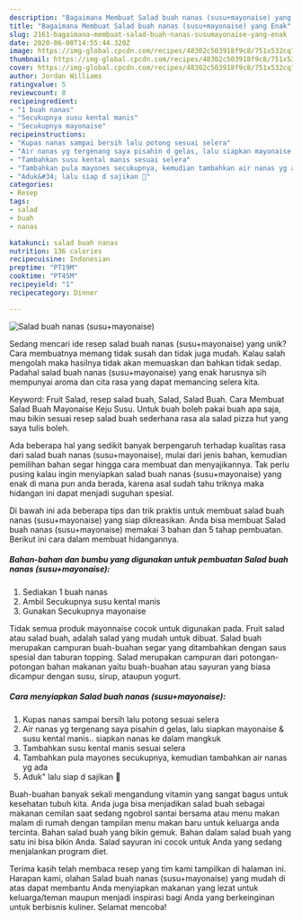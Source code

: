 ```yaml
---
description: "Bagaimana Membuat Salad buah nanas (susu+mayonaise) yang Enak"
title: "Bagaimana Membuat Salad buah nanas (susu+mayonaise) yang Enak"
slug: 2161-bagaimana-membuat-salad-buah-nanas-susumayonaise-yang-enak
date: 2020-06-08T14:55:44.320Z
image: https://img-global.cpcdn.com/recipes/48302c503918f9c8/751x532cq70/salad-buah-nanas-susumayonaise-foto-resep-utama.jpg
thumbnail: https://img-global.cpcdn.com/recipes/48302c503918f9c8/751x532cq70/salad-buah-nanas-susumayonaise-foto-resep-utama.jpg
cover: https://img-global.cpcdn.com/recipes/48302c503918f9c8/751x532cq70/salad-buah-nanas-susumayonaise-foto-resep-utama.jpg
author: Jordan Williams
ratingvalue: 5
reviewcount: 8
recipeingredient:
- "1 buah nanas"
- "Secukupnya susu kental manis"
- "Secukupnya mayonaise"
recipeinstructions:
- "Kupas nanas sampai bersih lalu potong sesuai selera"
- "Air nanas yg tergenang saya pisahin d gelas, lalu siapkan mayonaise &amp; susu kental manis.. siapkan nanas ke dalam mangkuk"
- "Tambahkan susu kental manis sesuai selera"
- "Tambahkan pula mayones secukupnya, kemudian tambahkan air nanas yg ada"
- "Aduk&#34; lalu siap d sajikan 🤗"
categories:
- Resep
tags:
- salad
- buah
- nanas

katakunci: salad buah nanas 
nutrition: 136 calories
recipecuisine: Indonesian
preptime: "PT19M"
cooktime: "PT45M"
recipeyield: "1"
recipecategory: Dinner

---
```



![Salad buah nanas (susu+mayonaise)](https://img-global.cpcdn.com/recipes/48302c503918f9c8/751x532cq70/salad-buah-nanas-susumayonaise-foto-resep-utama.jpg)

Sedang mencari ide resep salad buah nanas (susu+mayonaise) yang unik? Cara membuatnya memang tidak susah dan tidak juga mudah. Kalau salah mengolah maka hasilnya tidak akan memuaskan dan bahkan tidak sedap. Padahal salad buah nanas (susu+mayonaise) yang enak harusnya sih mempunyai aroma dan cita rasa yang dapat memancing selera kita.

Keyword: Fruit Salad, resep salad buah, Salad, Salad Buah. Cara Membuat Salad Buah Mayonaise Keju Susu. Untuk buah boleh pakai buah apa saja, mau bikin sesuai resep salad buah sederhana rasa ala salad pizza hut yang saya tulis boleh.

Ada beberapa hal yang sedikit banyak berpengaruh terhadap kualitas rasa dari salad buah nanas (susu+mayonaise), mulai dari jenis bahan, kemudian pemilihan bahan segar hingga cara membuat dan menyajikannya. Tak perlu pusing kalau ingin menyiapkan salad buah nanas (susu+mayonaise) yang enak di mana pun anda berada, karena asal sudah tahu triknya maka hidangan ini dapat menjadi suguhan spesial.


Di bawah ini ada beberapa tips dan trik praktis untuk membuat salad buah nanas (susu+mayonaise) yang siap dikreasikan. Anda bisa membuat Salad buah nanas (susu+mayonaise) memakai 3 bahan dan 5 tahap pembuatan. Berikut ini cara dalam membuat hidangannya.

<!--inarticleads1-->

##### Bahan-bahan dan bumbu yang digunakan untuk pembuatan Salad buah nanas (susu+mayonaise):

1. Sediakan 1 buah nanas
1. Ambil Secukupnya susu kental manis
1. Gunakan Secukupnya mayonaise


Tidak semua produk mayonnaise cocok untuk digunakan pada. Fruit salad atau salad buah, adalah salad yang mudah untuk dibuat. Salad buah merupakan campuran buah-buahan segar yang ditambahkan dengan saus spesial dan taburan topping. Salad merupakan campuran dari potongan-potongan bahan makanan yaitu buah-buahan atau sayuran yang biasa dicampur dengan susu, sirup, ataupun yogurt. 

<!--inarticleads2-->

##### Cara menyiapkan Salad buah nanas (susu+mayonaise):

1. Kupas nanas sampai bersih lalu potong sesuai selera
1. Air nanas yg tergenang saya pisahin d gelas, lalu siapkan mayonaise &amp; susu kental manis.. siapkan nanas ke dalam mangkuk
1. Tambahkan susu kental manis sesuai selera
1. Tambahkan pula mayones secukupnya, kemudian tambahkan air nanas yg ada
1. Aduk&#34; lalu siap d sajikan 🤗


Buah-buahan banyak sekali mengandung vitamin yang sangat bagus untuk kesehatan tubuh kita. Anda juga bisa menjadikan salad buah sebagai makanan cemilan saat sedang ngobrol santai bersama atau menu makan malam di rumah dengan tampilan menu makan baru untuk keluarga anda tercinta. Bahan salad buah yang bikin gemuk. Bahan dalam salad buah yang satu ini bisa bikin Anda. Salad sayuran ini cocok untuk Anda yang sedang menjalankan program diet. 

Terima kasih telah membaca resep yang tim kami tampilkan di halaman ini. Harapan kami, olahan Salad buah nanas (susu+mayonaise) yang mudah di atas dapat membantu Anda menyiapkan makanan yang lezat untuk keluarga/teman maupun menjadi inspirasi bagi Anda yang berkeinginan untuk berbisnis kuliner. Selamat mencoba!
